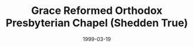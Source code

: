 ---
date: &id001 1999-03-19
end_date: null
location:
  address: 325888 Talbot Line (Highway 3)
  city: Shedden
  state: 'True'
minister:
- end: 2012-01-01
  name: K. Dale Collison
  start: 2004-01-01
  type: Pastor
ministers:
- K. Dale Collison
name: Grace Reformed Orthodox Presbyterian Chapel
names:
- end: 2012-01-01
  name: Grace Reformed Orthodox Presbyterian Chapel
  start: 1999-03-19
origination_date: *id001
raw_data: "ON\nShedden\n\nGrace Reformed Orthodox Presbyterian Chapel  (March 19,\
  \ 1999\u2013January 1, 2012)\n325888 Talbot Line (Highway 3)\nPastor: K. Dale Collison,\
  \ 2004\u201312"
received_from: null
states:
- 'True'
status:
  active: false
  end_date: 2012-01-01
  reason: null
  received_from: null
  withdrawal_to: null
title: Grace Reformed Orthodox Presbyterian Chapel (Shedden True)
year_established:
- 1999

---